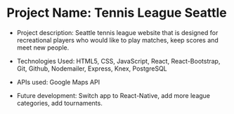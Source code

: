 # Project Name: Tennis League Seattle
####
* Project description: Seattle tennis league website that is designed for recreational players who would like to play matches, keep scores and meet new people.

* Technologies Used: HTML5, CSS, JavaScript, React, React-Bootstrap, Git, Github, Nodemailer, Express, Knex, PostgreSQL

* APIs used: Google Maps API

* Future development: Switch app to React-Native, add more league categories, add tournaments.

